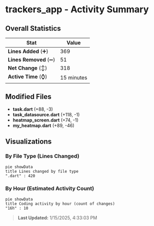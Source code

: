 # trackers_app - Activity Summary 

## Overall Statistics

| Stat                   | Value                                                             |
| ---------------------- | ----------------------------------------------------------------- |
| **Lines Added** (➕)   | 369                                          |
| **Lines Removed** (➖) | 51                                        |
| **Net Change** (↕)    | 318                |
| **Active Time** (⌚)   | 15 minutes |


## Modified Files
- **task.dart** (+88, -3)
- **task_datasource.dart** (+118, -1)
- **heatmap_screen.dart** (+74, -1)
- **my_heatmap.dart** (+89, -46)

## Visualizations

### By File Type (Lines Changed)

```mermaid
pie showData
title Lines changed by file type
".dart" : 420
```

### By Hour (Estimated Activity Count)

```mermaid
pie showData
title Coding activity by hour (count of changes)
"16h" : 10
```


> **Last Updated:** 1/15/2025, 4:33:03 PM